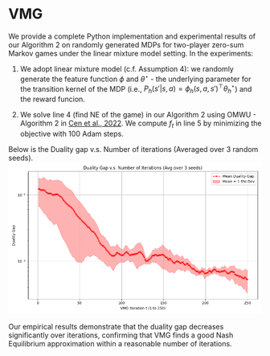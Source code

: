 # VMG

We provide a complete Python implementation and experimental results of our Algorithm 2 on randomly generated MDPs for two-player zero-sum Markov games under the linear mixture model setting. In the experiments:
1. We adopt linear mixture model (c.f. Assumption 4): we randomly generate the feature function $\phi$ and $\theta^\star$ - the underlying parameter for the transition kernel of the MDP (i.e., $P_h(s'|s,a) = \phi_h(s,a,s')^\top \theta_h^\star$) and the reward funcion.

2. We solve line 4 (find NE of the game) in our Algorithm 2 using OMWU - Algorithm 2 in [Cen et al., 2022](https://arxiv.org/pdf/2210.01050). We compute $f_t$ in line 5 by minimizing the objective with 100 Adam steps.


Below is the Duality gap v.s. Number of iterations (Averaged over 3 random seeds).
![Duality gap v.s. Number of iterations (Averaged over 3 random seeds)](vmg_avg_duality_gap.png)

Our empirical results demonstrate that the duality gap decreases significantly over iterations, confirming that VMG finds a good Nash Equilibrium approximation within a reasonable number of iterations. 
